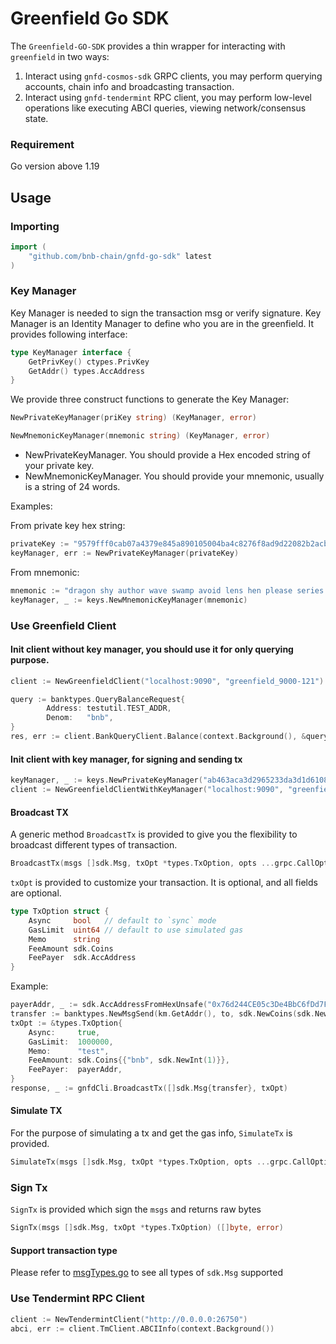 # Greenfield Go SDK

The `Greenfield-GO-SDK` provides a thin wrapper for interacting with `greenfield` in two ways:

1. Interact using `gnfd-cosmos-sdk` GRPC clients, you may perform querying accounts, chain info and broadcasting transaction.
2. Interact using `gnfd-tendermint` RPC client, you may perform low-level operations like executing ABCI queries, viewing network/consensus state.

### Requirement

Go version above 1.19

## Usage

### Importing

```go
import (
    "github.com/bnb-chain/gnfd-go-sdk" latest
)
```

### Key Manager

Key Manager is needed to sign the transaction msg or verify signature. Key Manager is an Identity Manager to define who
you are in the greenfield. It provides following interface:

```go
type KeyManager interface {
    GetPrivKey() ctypes.PrivKey
    GetAddr() types.AccAddress
}
```

We provide three construct functions to generate the Key Manager:
```go
NewPrivateKeyManager(priKey string) (KeyManager, error)

NewMnemonicKeyManager(mnemonic string) (KeyManager, error)
```

- NewPrivateKeyManager. You should provide a Hex encoded string of your private key.
- NewMnemonicKeyManager. You should provide your mnemonic, usually is a string of 24 words.

Examples:

From private key hex string:
```GO
privateKey := "9579fff0cab07a4379e845a890105004ba4c8276f8ad9d22082b2acbf02d884b"
keyManager, err := NewPrivateKeyManager(privateKey)
```

From mnemonic:
```Go
mnemonic := "dragon shy author wave swamp avoid lens hen please series heavy squeeze alley castle crazy action peasant green vague camp mirror amount person legal"
keyManager, _ := keys.NewMnemonicKeyManager(mnemonic)
```

### Use Greenfield Client

#### Init client without key manager, you should use it for only querying purpose.

```go
client := NewGreenfieldClient("localhost:9090", "greenfield_9000-121")

query := banktypes.QueryBalanceRequest{
		Address: testutil.TEST_ADDR,
		Denom:   "bnb",
}
res, err := client.BankQueryClient.Balance(context.Background(), &query)  
```

#### Init client with key manager, for signing and sending tx

```go
keyManager, _ := keys.NewPrivateKeyManager("ab463aca3d2965233da3d1d6108aa521274c5ddc2369ff72970a52a451863fbf")
client := NewGreenfieldClientWithKeyManager("localhost:9090", "greenfield_9000-121", keyManager)
```

#### Broadcast TX

A generic method `BroadcastTx` is provided to give you the flexibility to broadcast different types of transaction.
```go
BroadcastTx(msgs []sdk.Msg, txOpt *types.TxOption, opts ...grpc.CallOption) (*tx.BroadcastTxResponse, error)
```

`txOpt` is provided to customize your transaction. It is optional, and all fields are optional.
```go
type TxOption struct {
    Async     bool   // default to `sync` mode
    GasLimit  uint64 // default to use simulated gas 
    Memo      string
    FeeAmount sdk.Coins
    FeePayer  sdk.AccAddress
}
```
Example:

```go
payerAddr, _ := sdk.AccAddressFromHexUnsafe("0x76d244CE05c3De4BbC6fDd7F56379B145709ade9")
transfer := banktypes.NewMsgSend(km.GetAddr(), to, sdk.NewCoins(sdk.NewInt64Coin("bnb", 12)))
txOpt := &types.TxOption{
    Async:     true,
    GasLimit:  1000000,
    Memo:      "test",
    FeeAmount: sdk.Coins{{"bnb", sdk.NewInt(1)}},
    FeePayer:  payerAddr,
}
response, _ := gnfdCli.BroadcastTx([]sdk.Msg{transfer}, txOpt)
```

#### Simulate TX

For the purpose of simulating a tx and get the gas info, `SimulateTx` is provided.

```go
SimulateTx(msgs []sdk.Msg, txOpt *types.TxOption, opts ...grpc.CallOption) (*tx.SimulateResponse, error)
```

### Sign Tx

`SignTx` is provided which sign the `msgs` and returns raw bytes 

```go
SignTx(msgs []sdk.Msg, txOpt *types.TxOption) ([]byte, error)
```

#### Support transaction type
Please refer to [msgTypes.go](./types/msgTypes.go) to see all types of `sdk.Msg` supported 


### Use Tendermint RPC Client

```go
client := NewTendermintClient("http://0.0.0.0:26750")
abci, err := client.TmClient.ABCIInfo(context.Background())
```
